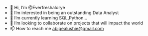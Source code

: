 - 👋 Hi, I’m @Everfreshalorye
- 👀 I’m interested in being an outstanding Data Analyst
- 🌱 I’m currently learning SQL,Python...
- 💞️ I’m looking to collaborate on projects that will impact the world
- 📫 How to reach me abigealushie@gmail.com

<!---
Everfreshalorye/Everfreshalorye is a ✨ special ✨ repository because its `README.md` (this file) appears on your GitHub profile.
You can click the Preview link to take a look at your changes.
--->
